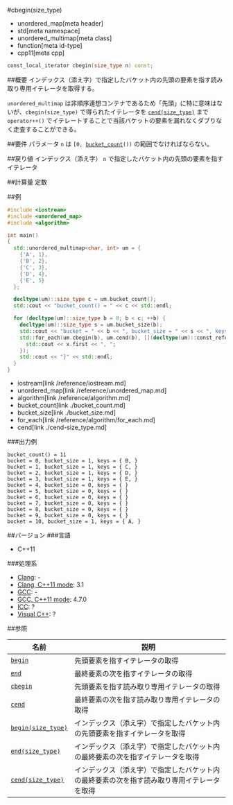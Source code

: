 #cbegin(size_type)
* unordered_map[meta header]
* std[meta namespace]
* unordered_multimap[meta class]
* function[meta id-type]
* cpp11[meta cpp]

```cpp
const_local_iterator cbegin(size_type n) const;
```

##概要
インデックス（添え字）で指定したバケット内の先頭の要素を指す読み取り専用イテレータを取得する。

`unordered_multimap` は非順序連想コンテナであるため「先頭」に特に意味はないが、`cbegin(size_type)` で得られたイテレータを [`cend(size_type)`](./cend-size_type.md) まで `operator++()` でイテレートすることで当該バケットの要素を漏れなくダブりなく走査することができる。


##要件
パラメータ `n` は `[0, `[`bucket_count`](./bucket_count.md)`())` の範囲でなければならない。


##戻り値
インデックス（添え字） `n` で指定したバケット内の先頭の要素を指すイテレータ


##計算量
定数


##例
```cpp
#include <iostream>
#include <unordered_map>
#include <algorithm>

int main()
{
  std::unordered_multimap<char, int> um = {
    {'A', 1},
    {'B', 2},
    {'C', 3},
    {'D', 4},
    {'E', 5}
  };

  decltype(um)::size_type c = um.bucket_count();
  std::cout << "bucket_count() = " << c << std::endl;

  for (decltype(um)::size_type b = 0; b < c; ++b) {
    decltype(um)::size_type s = um.bucket_size(b);
    std::cout << "bucket = " << b << ", bucket_size = " << s << ", keys = { ";
    std::for_each(um.cbegin(b), um.cend(b), [](decltype(um)::const_reference x) {
      std::cout << x.first << ", ";
    });
    std::cout << "}" << std::endl;
  }
}
```
* iostream[link /reference/iostream.md]
* unordered_map[link /reference/unordered_map.md]
* algorithm[link /reference/algorithm.md]
* bucket_count[link ./bucket_count.md]
* bucket_size[link ./bucket_size.md]
* for_each[link /reference/algorithm/for_each.md]
* cend[link ./cend-size_type.md]

###出力例
```
bucket_count() = 11
bucket = 0, bucket_size = 1, keys = { B, }
bucket = 1, bucket_size = 1, keys = { C, }
bucket = 2, bucket_size = 1, keys = { D, }
bucket = 3, bucket_size = 1, keys = { E, }
bucket = 4, bucket_size = 0, keys = { }
bucket = 5, bucket_size = 0, keys = { }
bucket = 6, bucket_size = 0, keys = { }
bucket = 7, bucket_size = 0, keys = { }
bucket = 8, bucket_size = 0, keys = { }
bucket = 9, bucket_size = 0, keys = { }
bucket = 10, bucket_size = 1, keys = { A, }
```

##バージョン
###言語
- C++11

###処理系
- [Clang](/implementation.md#clang): -
- [Clang, C++11 mode](/implementation.md#clang): 3.1
- [GCC](/implementation.md#gcc): -
- [GCC, C++11 mode](/implementation.md#gcc): 4.7.0
- [ICC](/implementation.md#icc): ?
- [Visual C++](/implementation.md#visual_cpp): ?

##参照

| 名前                                       | 説明 |
|--------------------------------------------|--------------------------------|
| [`begin`](./begin.md)                      | 先頭要素を指すイテレータの取得 |
| [`end`](./end.md)                          | 最終要素の次を指すイテレータの取得 |
| [`cbegin`](./cbegin.md)                    | 先頭要素を指す読み取り専用イテレータの取得 |
| [`cend`](./cend.md)                        | 最終要素の次を指す読み取り専用イテレータの取得 |
| [`begin(size_type)`](./begin-size_type.md) | インデックス（添え字）で指定したバケット内の先頭要素を指すイテレータを取得 |
| [`end(size_type)`](./end-size_type.md)     | インデックス（添え字）で指定したバケット内の最終要素の次を指すイテレータを取得 |
| [`cend(size_type)`](./cend-size_type.md)   | インデックス（添え字）で指定したバケット内の最終要素の次を指す読み取り専用イテレータを取得 |

